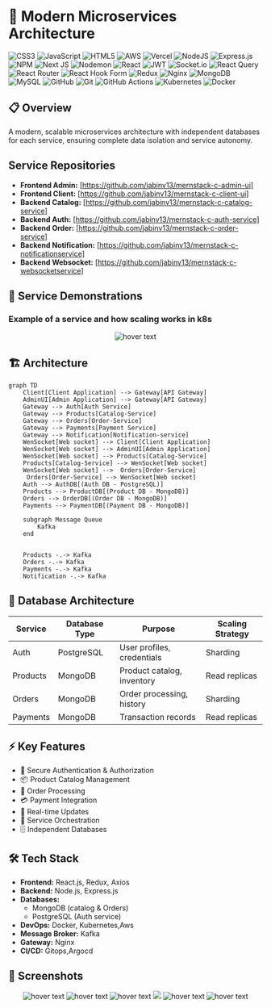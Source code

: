 # 🚀 Modern Microservices Architecture

![CSS3](https://img.shields.io/badge/css3-%231572B6.svg?style=flat&logo=css3&logoColor=white) ![JavaScript](https://img.shields.io/badge/javascript-%23323330.svg?style=flat&logo=javascript&logoColor=%23F7DF1E) ![HTML5](https://img.shields.io/badge/html5-%23E34F26.svg?style=flat&logo=html5&logoColor=white) ![AWS](https://img.shields.io/badge/AWS-%23FF9900.svg?style=flat&logo=amazon-aws&logoColor=white) ![Vercel](https://img.shields.io/badge/vercel-%23000000.svg?style=flat&logo=vercel&logoColor=white) ![NodeJS](https://img.shields.io/badge/node.js-6DA55F?style=flat&logo=node.js&logoColor=white) ![Express.js](https://img.shields.io/badge/express.js-%23404d59.svg?style=flat&logo=express&logoColor=%2361DAFB) ![NPM](https://img.shields.io/badge/NPM-%23CB3837.svg?style=flat&logo=npm&logoColor=white) ![Next JS](https://img.shields.io/badge/Next-black?style=flat&logo=next.js&logoColor=white) ![Nodemon](https://img.shields.io/badge/NODEMON-%23323330.svg?style=flat&logo=nodemon&logoColor=%BBDEAD) ![React](https://img.shields.io/badge/react-%2320232a.svg?style=flat&logo=react&logoColor=%2361DAFB) ![JWT](https://img.shields.io/badge/JWT-black?style=flat&logo=JSON%20web%20tokens) ![Socket.io](https://img.shields.io/badge/Socket.io-black?style=flat&logo=socket.io&badgeColor=010101) ![React Query](https://img.shields.io/badge/-React%20Query-FF4154?style=flat&logo=react%20query&logoColor=white) ![React Router](https://img.shields.io/badge/React_Router-CA4245?style=flat&logo=react-router&logoColor=white) ![React Hook Form](https://img.shields.io/badge/React%20Hook%20Form-%23EC5990.svg?style=flat&logo=reacthookform&logoColor=white) ![Redux](https://img.shields.io/badge/redux-%23593d88.svg?style=flat&logo=redux&logoColor=white) ![Nginx](https://img.shields.io/badge/nginx-%23009639.svg?style=flat&logo=nginx&logoColor=white) ![MongoDB](https://img.shields.io/badge/MongoDB-%234ea94b.svg?style=flat&logo=mongodb&logoColor=white) ![MySQL](https://img.shields.io/badge/mysql-4479A1.svg?style=flat&logo=mysql&logoColor=white) ![GitHub](https://img.shields.io/badge/github-%23121011.svg?style=flat&logo=github&logoColor=white) ![Git](https://img.shields.io/badge/git-%23F05033.svg?style=flat&logo=git&logoColor=white) ![GitHub Actions](https://img.shields.io/badge/github%20actions-%232671E5.svg?style=flat&logo=githubactions&logoColor=white) ![Kubernetes](https://img.shields.io/badge/kubernetes-%23326ce5.svg?style=flat&logo=kubernetes&logoColor=white) ![Docker](https://img.shields.io/badge/docker-%230db7ed.svg?style=flat&logo=docker&logoColor=white)

## 📋 Overview
A modern, scalable microservices architecture with independent databases for each service, ensuring complete data isolation and service autonomy.

## Service Repositories

* **Frontend Admin:** [https://github.com/jabinv13/mernstack-c-admin-ui]
* **Frontend Client:** [https://github.com/jabinv13/mernstack-c-client-ui]
* **Backend Catalog:** [https://github.com/jabinv13/mernstack-c-catalog-service]
* **Backend Auth:** [https://github.com/jabinv13/mernstack-c-auth-service]
* **Backend Order:** [https://github.com/jabinv13/mernstack-c-order-service]
* **Backend Notification:** [https://github.com/jabinv13/mernstack-c-notificationservice]
* **Backend Websocket:** [https://github.com/jabinv13/mernstack-c-websocketservice]


## 🎥 Service Demonstrations
### Example of a service and how scaling works in k8s
<p align="center">
  <img src="https://i.postimg.cc/4yyzM3LX/argo.jpg" title="hover text">
</p>

## 🏗️ Architecture
```mermaid
graph TD
    Client[Client Application] --> Gateway[API Gateway]
    AdminUI[Admin Application] --> Gateway[API Gateway]
    Gateway --> Auth[Auth Service]
    Gateway --> Products[Catalog-Service]
    Gateway --> Orders[Order-Service]
    Gateway --> Payments[Payment Service]
    Gateway --> Notification[Notification-service]
    WenSocket[Web socket] --> Client[Client Application]
    WenSocket[Web socket] --> AdminUI[Admin Application]
    WenSocket[Web socket] --> Products[Catalog-Service]
    Products[Catalog-Service] --> WenSocket[Web socket]
    WenSocket[Web socket] -->  Orders[Order-Service]
     Orders[Order-Service] --> WenSocket[Web socket] 
    Auth --> AuthDB[(Auth DB - PostgreSQL)]
    Products --> ProductDB[(Product DB - MongoDB)]
    Orders --> OrderDB[(Order DB - MongoDB)]
    Payments --> PaymentDB[(Payment DB - MongoDB)]
    
    subgraph Message Queue
        Kafka
    end
    
    
    Products -.-> Kafka
    Orders -.-> Kafka
    Payments -.-> Kafka
    Notification -.-> Kafka
```

## 💾 Database Architecture

| Service | Database Type | Purpose | Scaling Strategy |
|---------|--------------|---------|------------------|
| Auth | PostgreSQL | User profiles, credentials | Sharding |
| Products | MongoDB | Product catalog, inventory | Read replicas |
| Orders | MongoDB | Order processing, history | Sharding |
| Payments | MongoDB | Transaction records | Read replicas |

## ⚡ Key Features
- 🔐 Secure Authentication & Authorization
- 📦 Product Catalog Management
- 🛒 Order Processing
- 💳 Payment Integration
- 📡 Real-time Updates
- 🔄 Service Orchestration
- 🗄️ Independent Databases

## 🛠️ Tech Stack
- **Frontend:** React.js, Redux, Axios
- **Backend:** Node.js, Express.js
- **Databases:** 
  - MongoDB (catalog & Orders)
  - PostgreSQL (Auth service)
- **DevOps:** Docker, Kubernetes,Aws
- **Message Broker:** Kafka
- **Gateway:** Nginx
- **CI/CD:** Gitops,Argocd

## 🚀 Screenshots 

<p align="center">
  
  <img src="https://i.postimg.cc/NFRrZr8q/Screenshot-2024-11-21-201716.jpg" title="hover text">
  <img src="https://i.postimg.cc/fRCYwXGM/Screenshot-2024-11-21-172149.jpg" title="hover text">
  <img src="https://i.postimg.cc/wBbJNzxP/Screenshot-2024-11-21-173436.jpg" title="hover text">
  <img src="https://i.postimg.cc/zBbhSQVf/Screenshot-2024-11-21-173527.jpg">
  <img src="https://i.postimg.cc/4dD9819Q/Screenshot-2024-11-21-173616.jpg" title="hover text">
  <img src="https://i.postimg.cc/VLjjV24r/Screenshot-2024-11-21-150319.jpg" title="hover text">
</p>
